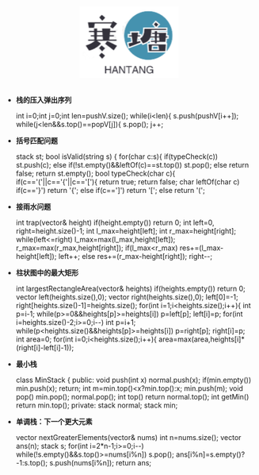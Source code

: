 <br>

<div align="center">
    <img src="logo.jpg" width="200px">
</div>

<br>

-	**栈的压入弹出序列**


	
	int i=0;int j=0;int len=pushV.size();
	while(i<len){
	    s.push(pushV[i++]);
	    while(j<len&&s.top()==popV[j]){
	        s.pop();
	        j++;
-	**括号匹配问题**



	stack<char> st;
	bool isValid(string s) {
	    for(char c:s){
	        if(typeCheck(c))
	            st.push(c);
	        else
	            if(!st.empty()&&leftOf(c)==st.top())
	                st.pop();
	            else return false;
	    return st.empty();
	bool typeCheck(char c){
	    if(c=='('||c=='{'||c=='['){
	        return true;
	    return false;
	char leftOf(char c)
	    if(c=='}')    return '{';
	    else if(c==']') return '[';
	    else return '(';
-	**接雨水问题**



	int trap(vector<int>& height)
	    if(height.empty()) return 0;
	    int left=0, right=height.size()-1;
	    int l_max=height[left];
	    int r_max=height[right];
	    while(left<=right)
	        l_max=max(l_max,height[left]);
	        r_max=max(r_max,height[right]);
	        if(l_max<r_max)
	            res+=(l_max-height[left]);
	            left++;
	        else
	            res+=(r_max-height[right]);
	            right--;
-	**柱状图中的最大矩形**



	int largestRectangleArea(vector<int>& heights)
	    if(heights.empty())
	        return 0;
	    vector<int> left(heights.size(),0);
	    vector<int> right(heights.size(),0);
	    left[0]=-1;
	    right[heights.size()-1]=heights.size();
	    for(int i=1;i<heights.size();i++){
	        int p=i-1;
	        while(p>=0&&heights[p]>=heights[i])
	            p=left[p];
	        left[i]=p;
	    for(int i=heights.size()-2;i>=0;i--)
	        int p=i+1;
	        while(p<heights.size()&&heights[p]>=heights[i])
	            p=right[p];
	        right[i]=p;
	    int area=0;
	    for(int i=0;i<heights.size();i++){
	        area=max(area,heights[i]*(right[i]-left[i]-1));
-	**最小栈**



	class MinStack {
	public:
	    void push(int x)
	        normal.push(x);
	        if(min.empty())
	            min.push(x);
	            return;
	        int m=min.top()<x?min.top():x;
	        min.push(m);
	    void pop()
	        min.pop();
	        normal.pop();
	    int top() 
	        return normal.top();
	    int getMin() 
	        return min.top();
	private:
	    stack<int> normal;
		stack<int> min;
-	**单调栈：下一个更大元素**



	vector<int> nextGreaterElements(vector<int>& nums)
	    int n=nums.size();
	    vector<int> ans(n);
	    stack<int> s;
	    for(int i=2*n-1;i>=0;i--)
	        while(!s.empty()&&s.top()>=nums[i%n])
	            s.pop();
	        ans[i%n]=s.empty()?-1:s.top();
	        s.push(nums[i%n]);
	return ans;

